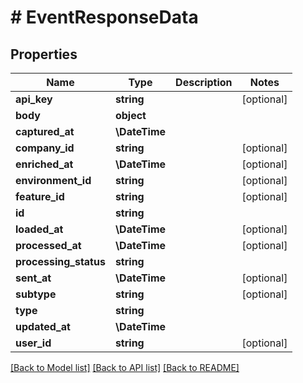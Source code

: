 # # EventResponseData

## Properties

Name | Type | Description | Notes
------------ | ------------- | ------------- | -------------
**api_key** | **string** |  | [optional]
**body** | **object** |  |
**captured_at** | **\DateTime** |  |
**company_id** | **string** |  | [optional]
**enriched_at** | **\DateTime** |  | [optional]
**environment_id** | **string** |  | [optional]
**feature_id** | **string** |  | [optional]
**id** | **string** |  |
**loaded_at** | **\DateTime** |  | [optional]
**processed_at** | **\DateTime** |  | [optional]
**processing_status** | **string** |  |
**sent_at** | **\DateTime** |  | [optional]
**subtype** | **string** |  | [optional]
**type** | **string** |  |
**updated_at** | **\DateTime** |  |
**user_id** | **string** |  | [optional]

[[Back to Model list]](../../README.md#models) [[Back to API list]](../../README.md#endpoints) [[Back to README]](../../README.md)
